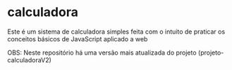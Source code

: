 # calculadora
Este é um sistema de calculadora simples feita com o intuito de praticar os conceitos básicos de JavaScript aplicado a web

OBS: Neste repositório há uma versão mais atualizada do projeto (projeto-calculadoraV2)


